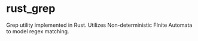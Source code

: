 # rust_grep
Grep utility implemented in Rust. Utilizes Non-deterministic FInite Automata to model regex matching.
